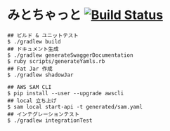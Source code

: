 # みとちゃっと [![Build Status](https://travis-ci.com/tasuwo/MitoChatServer.svg?branch=master)](https://travis-ci.com/tasuwo/MitoChatServer)

```shell
## ビルド & ユニットテスト
$ ./gradlew build
## ドキュメント生成
$ ./gradlew generateSwaggerDocumentation
$ ruby scripts/generateYamls.rb
## Fat Jar 作成
$ ./gradlew shadowJar

## AWS SAM CLI
$ pip install --user --upgrade awscli
## local 立ち上げ
$ sam local start-api -t generated/sam.yaml
## インテグレーションテスト
$ ./gradlew integrationTest
```
